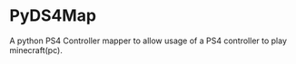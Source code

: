 # PyDS4Map
A python PS4 Controller mapper to allow usage of a PS4 controller to play minecraft(pc).
